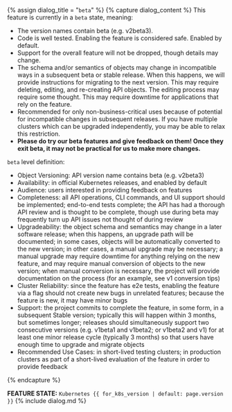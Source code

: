 {% assign dialog_title = "`beta`" %}
{% capture dialog_content %}
This feature is currently in a `beta` state, meaning:

* The version names contain beta (e.g. v2beta3).
* Code is well tested. Enabling the feature is considered safe. Enabled by default.
* Support for the overall feature will not be dropped, though details may change.
* The schema and/or semantics of objects may change in incompatible ways in a subsequent beta or stable release. When this happens, we will provide instructions for migrating to the next version. This may require deleting, editing, and re-creating API objects. The editing process may require some thought. This may require downtime for applications that rely on the feature.
* Recommended for only non-business-critical uses because of potential for incompatible changes in subsequent releases. If you have multiple clusters which can be upgraded independently, you may be able to relax this restriction.
* **Please do try our beta features and give feedback on them! Once they exit beta, it may not be practical for us to make more changes.**

`beta` level definition:

* Object Versioning: API version name contains beta (e.g. v2beta3)
* Availability: in official Kubernetes releases, and enabled by default
* Audience: users interested in providing feedback on features
* Completeness: all API operations, CLI commands, and UI support should be implemented; end-to-end tests complete; the API has had a thorough API review and is thought to be complete, though use during beta may frequently turn up API issues not thought of during review
* Upgradeability: the object schema and semantics may change in a later software release; when this happens, an upgrade path will be documented; in some cases, objects will be automatically converted to the new version; in other cases, a manual upgrade may be necessary; a manual upgrade may require downtime for anything relying on the new feature, and may require manual conversion of objects to the new version; when manual conversion is necessary, the project will provide documentation on the process (for an example, see v1 conversion tips)
* Cluster Reliability: since the feature has e2e tests, enabling the feature via a flag should not create new bugs in unrelated features; because the feature is new, it may have minor bugs
* Support: the project commits to complete the feature, in some form, in a subsequent Stable version; typically this will happen within 3 months, but sometimes longer; releases should simultaneously support two consecutive versions (e.g. v1beta1 and v1beta2; or v1beta2 and v1) for at least one minor release cycle (typically 3 months) so that users have enough time to upgrade and migrate objects
* Recommended Use Cases: in short-lived testing clusters; in production clusters as part of a short-lived evaluation of the feature in order to provide feedback

{% endcapture %}

**FEATURE STATE:** `Kubernetes {{ for_k8s_version | default: page.version }}` {% include dialog.md %}